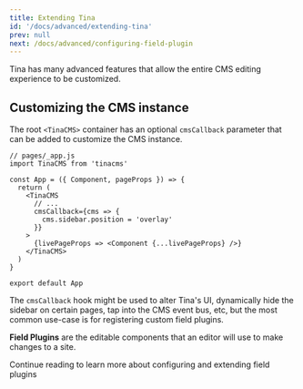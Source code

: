 ```yaml
---
title: Extending Tina
id: '/docs/advanced/extending-tina'
prev: null
next: /docs/advanced/configuring-field-plugin
---
```


Tina has many advanced features that allow the entire CMS editing experience to be customized.

## Customizing the CMS instance

The root `<TinaCMS>` container has an optional `cmsCallback` parameter that can be added to customize the CMS instance.

```tsx
// pages/_app.js
import TinaCMS from 'tinacms'

const App = ({ Component, pageProps }) => {
  return (
    <TinaCMS
      // ...
      cmsCallback={cms => {
        cms.sidebar.position = 'overlay'
      }}
    >
      {livePageProps => <Component {...livePageProps} />}
    </TinaCMS>
  )
}

export default App
```

The `cmsCallback` hook might be used to alter Tina's UI, dynamically hide the sidebar on certain pages, tap into the CMS event bus, etc, but the most common use-case is for registering custom field plugins.

**Field Plugins** are the editable components that an editor will use to make changes to a site.

Continue reading to learn more about configuring and extending field plugins
